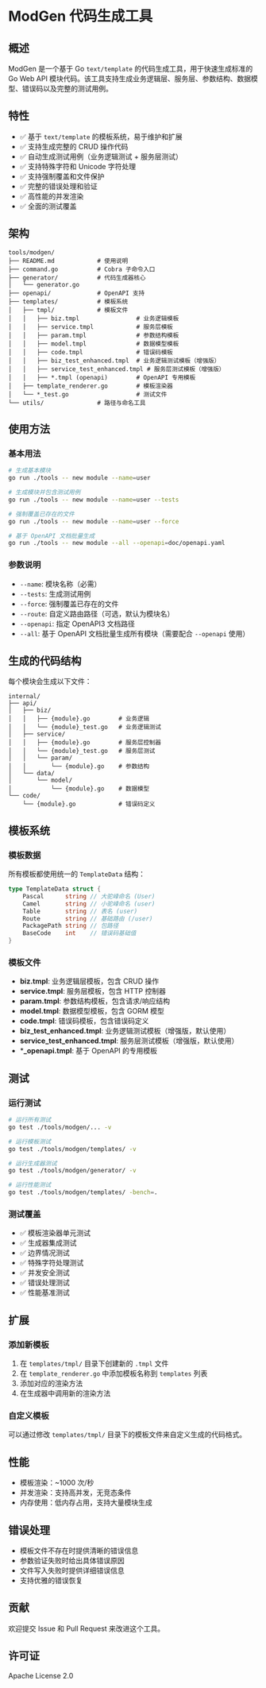# ModGen 代码生成工具

## 概述

ModGen 是一个基于 Go `text/template` 的代码生成工具，用于快速生成标准的 Go Web API 模块代码。该工具支持生成业务逻辑层、服务层、参数结构、数据模型、错误码以及完整的测试用例。

## 特性

- ✅ 基于 `text/template` 的模板系统，易于维护和扩展
- ✅ 支持生成完整的 CRUD 操作代码
- ✅ 自动生成测试用例（业务逻辑测试 + 服务层测试）
- ✅ 支持特殊字符和 Unicode 字符处理
- ✅ 支持强制覆盖和文件保护
- ✅ 完整的错误处理和验证
- ✅ 高性能的并发渲染
- ✅ 全面的测试覆盖

## 架构

```
tools/modgen/
├── README.md            # 使用说明
├── command.go           # Cobra 子命令入口
├── generator/           # 代码生成器核心
│   └── generator.go
├── openapi/             # OpenAPI 支持
├── templates/           # 模板系统
│   ├── tmpl/            # 模板文件
│   │   ├── biz.tmpl                # 业务逻辑模板
│   │   ├── service.tmpl            # 服务层模板
│   │   ├── param.tmpl              # 参数结构模板
│   │   ├── model.tmpl              # 数据模型模板
│   │   ├── code.tmpl               # 错误码模板
│   │   ├── biz_test_enhanced.tmpl  # 业务逻辑测试模板（增强版）
│   │   ├── service_test_enhanced.tmpl # 服务层测试模板（增强版）
│   │   ├── *.tmpl (openapi)        # OpenAPI 专用模板
│   ├── template_renderer.go        # 模板渲染器
│   └── *_test.go                   # 测试文件
└── utils/               # 路径与命名工具
```

## 使用方法

### 基本用法

```bash
# 生成基本模块
go run ./tools -- new module --name=user

# 生成模块并包含测试用例
go run ./tools -- new module --name=user --tests

# 强制覆盖已存在的文件
go run ./tools -- new module --name=user --force

# 基于 OpenAPI 文档批量生成
go run ./tools -- new module --all --openapi=doc/openapi.yaml
```

### 参数说明

- `--name`: 模块名称（必需）
- `--tests`: 生成测试用例
- `--force`: 强制覆盖已存在的文件
- `--route`: 自定义路由路径（可选，默认为模块名）
- `--openapi`: 指定 OpenAPI3 文档路径
- `--all`: 基于 OpenAPI 文档批量生成所有模块（需要配合 `--openapi` 使用）

## 生成的代码结构

每个模块会生成以下文件：

```
internal/
├── api/
│   ├── biz/
│   │   ├── {module}.go        # 业务逻辑
│   │   └── {module}_test.go   # 业务逻辑测试
│   ├── service/
│   │   ├── {module}.go        # 服务层控制器
│   │   └── {module}_test.go   # 服务层测试
│   │   └── param/
│   │       └── {module}.go    # 参数结构
│   └── data/
│       └── model/
│           └── {module}.go    # 数据模型
└── code/
    └── {module}.go            # 错误码定义
```

## 模板系统

### 模板数据

所有模板都使用统一的 `TemplateData` 结构：

```go
type TemplateData struct {
    Pascal      string // 大驼峰命名 (User)
    Camel       string // 小驼峰命名 (user)
    Table       string // 表名 (user)
    Route       string // 基础路由 (/user)
    PackagePath string // 包路径
    BaseCode    int    // 错误码基础值
}
```

### 模板文件

- **biz.tmpl**: 业务逻辑层模板，包含 CRUD 操作
- **service.tmpl**: 服务层模板，包含 HTTP 控制器
- **param.tmpl**: 参数结构模板，包含请求/响应结构
- **model.tmpl**: 数据模型模板，包含 GORM 模型
- **code.tmpl**: 错误码模板，包含错误码定义
- **biz_test_enhanced.tmpl**: 业务逻辑测试模板（增强版，默认使用）
- **service_test_enhanced.tmpl**: 服务层测试模板（增强版，默认使用）
- ***_openapi.tmpl**: 基于 OpenAPI 的专用模板

## 测试

### 运行测试

```bash
# 运行所有测试
go test ./tools/modgen/... -v

# 运行模板测试
go test ./tools/modgen/templates/ -v

# 运行生成器测试
go test ./tools/modgen/generator/ -v

# 运行性能测试
go test ./tools/modgen/templates/ -bench=.
```

### 测试覆盖

- ✅ 模板渲染器单元测试
- ✅ 生成器集成测试
- ✅ 边界情况测试
- ✅ 特殊字符处理测试
- ✅ 并发安全测试
- ✅ 错误处理测试
- ✅ 性能基准测试

## 扩展

### 添加新模板

1. 在 `templates/tmpl/` 目录下创建新的 `.tmpl` 文件
2. 在 `template_renderer.go` 中添加模板名称到 `templates` 列表
3. 添加对应的渲染方法
4. 在生成器中调用新的渲染方法

### 自定义模板

可以通过修改 `templates/tmpl/` 目录下的模板文件来自定义生成的代码格式。

## 性能

- 模板渲染：~1000 次/秒
- 并发渲染：支持高并发，无竞态条件
- 内存使用：低内存占用，支持大量模块生成

## 错误处理

- 模板文件不存在时提供清晰的错误信息
- 参数验证失败时给出具体错误原因
- 文件写入失败时提供详细错误信息
- 支持优雅的错误恢复

## 贡献

欢迎提交 Issue 和 Pull Request 来改进这个工具。

## 许可证

Apache License 2.0